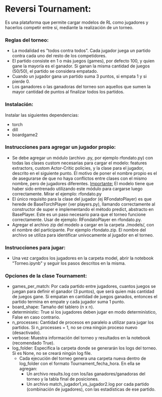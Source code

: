<h1> Reversi Tournament: </h1>

Es una plataforma que permite cargar modelos de RL como jugadores y hacerlos competir entre sí,
mediante la realización de un torneo.

<h3> Reglas del torneo: </h3>

* La modalidad es "todos contra todos". Cada jugador juega un partido contra cada uno del resto
de los competidores.
* El partido consiste en 1 o más juegos (games), por defecto 100, y quien gane la mayoría es el
ganador. Si ganan la misma cantidad de juegos (50/50), el partido se considera empatado.
* Cuando un jugador gana un partido suma 3 puntos, si empata 1 y si pierde 0.
* Los ganadores o las ganadoras del torneo son aquellos que sumen la mayor cantidad de puntos al finalizar
todos los partidos.

<h3> Instalación: </h3>

Instalar las siguientes dependencias:
* torch
* dill
* boardgame2

<h3> Instrucciones para agregar un jugador propio: </h3>

* Se debe agregar un módulo (archivo .py, por ejemplo rfondato.py) con todas las clases custom necesarias para cargar el
modelo: features extractors, custom Actor-Critic policies, y la clase para el jugador,
descrito en el siguiente punto. El motivo de poner el nombre propio es el de asegurarse de que no haya conflictos entre
clases con el mismo nombre, pero de jugadores diferentes. <u>Importante:</u> El modelo tiene que haber sido entrenado utilizando este módulo para
cargarse luego correctamente.
Mirar el ejemplo: rfondato.py
* El único requisito para la clase del jugador (ej RFondatoPlayer) es que herede de BaseTorchPlayer
(ver players.py), llamando correctamente al constructor de super e implementando el método
predict, abstracto en BasePlayer. Este es un paso necesario para que el torneo funcione correctamente.
Usar de ejemplo: RFondatoPlayer en rfondato.py.
* Agregar el archivo zip del modelo a cargar en la carpeta ./models/, con el nombre del
participante. Por ejemplo rfondato.zip. El nombre del archivo se utiliza para identificar
unívocamente al jugador en el torneo.

<h3> Instrucciones para jugar: </h3>

* Una vez cargados los jugadores en la carpeta model, abrir la notebook "Torneo.ipynb" y seguir
los pasos descritos en la misma.

<h3> Opciones de la clase Tournament: </h3>

* games_per_match: Por cada partido entre jugadores, cuantos juegos se juegan para definir el ganador (3 puntos), que será quien más cantidad de juegos gane. Si empatan en cantidad de juegos ganados, entonces el partido termina en empate y cada jugador suma 1 punto.
* board_shape: Tamaño del tablero (n x n).
* deterministic: True si los jugadores deben jugar en modo determinístico, False en caso contrario.
* n_processes: Cantidad de procesos en paralelo a utilizar para jugar los partidos. Si n_processes = 1, no se crea ningún proceso nuevo (desactivado).
* verbose: Muestra información del torneo y resultados en la notebook (recomendado True).
* log_folder: Especifica la carpeta donde se generarán los logs del torneo. Si es None, no se creará ningún log file.
    * Cada ejecución del torneo genera una carpeta nueva dentro de log_folder con el formato Tournament_fecha_hora. En ella se agregan:
        * Un archivo results.log con los/las ganadores/ganadoras del torneo y la tabla final de posiciones.
        * Un archivo match_jugador1_vs_jugador2.log por cada partido (combinación de jugadores), con las estadísticas de ese partido.
